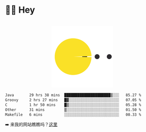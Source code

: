 
# 👋🏻 Hey
<div align="center">
	<br>
	<img src="https://raw.githubusercontent.com/Aniket965/Aniket965/master/pacman.svg?sanitize=true" width="200" height="200">
	<br>
</div>

<!--START_SECTION:waka-->
```text
Java       29 hrs 38 mins  █████████████████████▒░░░   85.27 % 
Groovy     2 hrs 27 mins   █▓░░░░░░░░░░░░░░░░░░░░░░░   07.05 % 
C          1 hr 50 mins    █▒░░░░░░░░░░░░░░░░░░░░░░░   05.28 % 
Other      31 mins         ▒░░░░░░░░░░░░░░░░░░░░░░░░   01.50 % 
Makefile   6 mins          ░░░░░░░░░░░░░░░░░░░░░░░░░   00.33 % 
```
<!--END_SECTION:waka-->

 ➡️  来我的网站瞧瞧吗？[这里](https://www.shaolongfei.com)
